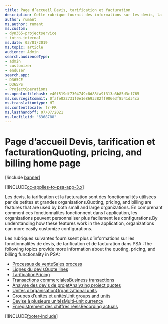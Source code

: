 ```yaml
---
title: Page d’accueil Devis, tarification et facturation
description: Cette rubrique fournit des informations sur les devis, la tarification et la facturation.
author: rumant
ms.author: rumant
ms.custom:
- dyn365-projectservice
- intro-internal
ms.date: 03/01/2019
ms.topic: article
audience: Admin
search.audienceType:
- admin
- customizer
- enduser
search.app:
- D365CE
- D365PS
- ProjectOperations
ms.openlocfilehash: e40f519df7304749c8d88fa9f313a3b85d3cf765
ms.sourcegitcommit: 0fafe022731f0e1e8693382ff906e3f8541d34ca
ms.translationtype: HT
ms.contentlocale: fr-FR
ms.lasthandoff: 07/07/2021
ms.locfileid: "6368788"
---
```

# <a name="quoting-pricing-and-billing-home-page"></a><span data-ttu-id="5c31a-103">Page d’accueil Devis, tarification et facturation</span><span class="sxs-lookup"><span data-stu-id="5c31a-103">Quoting, pricing, and billing home page</span></span>

[!include [banner](../includes/psa-now-project-operations.md)]

[!INCLUDE[cc-applies-to-psa-app-3.x](../includes/cc-applies-to-psa-app-3x.md)]

<span data-ttu-id="5c31a-104">Les devis, la tarification et la facturation sont des fonctionnalités utilisées par de petites et grandes organisations.</span><span class="sxs-lookup"><span data-stu-id="5c31a-104">Quoting, pricing, and billing are features that are used by both small and large organizations.</span></span> <span data-ttu-id="5c31a-105">En comprenant comment ces fonctionnalités fonctionnent dans l’application, les organisations peuvent personnaliser plus facilement les configurations.</span><span class="sxs-lookup"><span data-stu-id="5c31a-105">By understanding how these features work in the application, organizations can more easily customize configurations.</span></span>

<span data-ttu-id="5c31a-106">Les rubriques suivantes fournissent plus d’informations sur les fonctionnalités de devis, de tarification et de facturation dans PSA :</span><span class="sxs-lookup"><span data-stu-id="5c31a-106">The following topics provide more information about the quoting, pricing, and billing functionality in PSA:</span></span>

- [<span data-ttu-id="5c31a-107">Processus de vente</span><span class="sxs-lookup"><span data-stu-id="5c31a-107">Sales process</span></span>](basic-sales-process.md)
- [<span data-ttu-id="5c31a-108">Lignes du devis</span><span class="sxs-lookup"><span data-stu-id="5c31a-108">Quote lines</span></span>](basic-quote-lines.md)
- [<span data-ttu-id="5c31a-109">Tarification</span><span class="sxs-lookup"><span data-stu-id="5c31a-109">Pricing</span></span>](basic-pricing.md)
- [<span data-ttu-id="5c31a-110">Transactions commerciales</span><span class="sxs-lookup"><span data-stu-id="5c31a-110">Business transactions</span></span>](basic-business-transactions.md)
- [<span data-ttu-id="5c31a-111">Analyse des devis de projet</span><span class="sxs-lookup"><span data-stu-id="5c31a-111">Analyzing project quotes</span></span>](basic-analyzing-quotes.md)
- [<span data-ttu-id="5c31a-112">Unités d’organisation</span><span class="sxs-lookup"><span data-stu-id="5c31a-112">Organizational units</span></span>](advanced-organizational.md)
- [<span data-ttu-id="5c31a-113">Groupes d’unités et unités</span><span class="sxs-lookup"><span data-stu-id="5c31a-113">Unit groups and units</span></span>](advanced-units.md)
- [<span data-ttu-id="5c31a-114">Devise à plusieurs unités</span><span class="sxs-lookup"><span data-stu-id="5c31a-114">Multi-unit currency</span></span>](advanced-currency.md)
- [<span data-ttu-id="5c31a-115">Enregistrement des chiffres réels</span><span class="sxs-lookup"><span data-stu-id="5c31a-115">Recording actuals</span></span>](advanced-actuals.md)


[!INCLUDE[footer-include](../includes/footer-banner.md)]